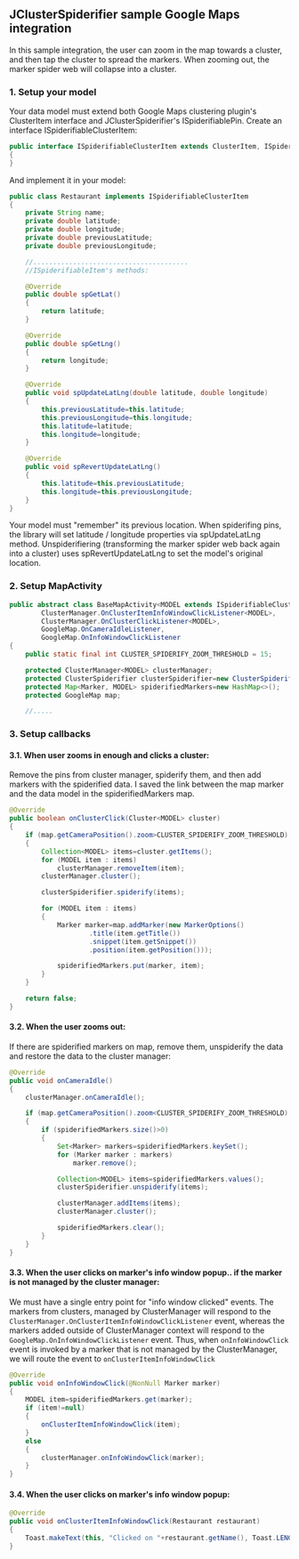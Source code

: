 ## JClusterSpiderifier sample Google Maps integration

In this sample integration, the user can zoom in the map towards a cluster, and then tap the cluster to spread the markers. When zooming out, the marker spider web will collapse into a cluster.

### 1. Setup your model

Your data model must extend both Google Maps clustering plugin's ClusterItem interface and JClusterSpiderifier's ISpiderifiablePin. Create an interface ISpiderifiableClusterItem:
```java
public interface ISpiderifiableClusterItem extends ClusterItem, ISpiderifiablePin
{
}
```
And implement it in your model:
```java
public class Restaurant implements ISpiderifiableClusterItem
{
    private String name;
    private double latitude;
    private double longitude;
    private double previousLatitude;
    private double previousLongitude;

    //.......................................
    //ISpiderifiableItem's methods:

    @Override
    public double spGetLat()
    {
        return latitude;
    }

    @Override
    public double spGetLng()
    {
        return longitude;
    }

    @Override
    public void spUpdateLatLng(double latitude, double longitude)
    {
        this.previousLatitude=this.latitude;
        this.previousLongitude=this.longitude;
        this.latitude=latitude;
        this.longitude=longitude;
    }

    @Override
    public void spRevertUpdateLatLng()
    {
        this.latitude=this.previousLatitude;
        this.longitude=this.previousLongitude;
    }
}
```
Your model must "remember" its previous location. When spiderifing pins, the library will set latitude / longitude properties via spUpdateLatLng method. Unspiderifiering (transforming the marker spider web back again into a cluster) uses spRevertUpdateLatLng to set the model's original location.

### 2. Setup MapActivity

```java
public abstract class BaseMapActivity<MODEL extends ISpiderifiableClusterItem> extends AppCompatActivity implements
        ClusterManager.OnClusterItemInfoWindowClickListener<MODEL>,
        ClusterManager.OnClusterClickListener<MODEL>,
        GoogleMap.OnCameraIdleListener,
        GoogleMap.OnInfoWindowClickListener
{
    public static final int CLUSTER_SPIDERIFY_ZOOM_THRESHOLD = 15;

    protected ClusterManager<MODEL> clusterManager;
    protected ClusterSpiderifier clusterSpiderifier=new ClusterSpiderifier();
    protected Map<Marker, MODEL> spiderifiedMarkers=new HashMap<>();
    protected GoogleMap map;

    //.....
```

### 3. Setup callbacks

#### 3.1. When user zooms in enough and clicks a cluster:

Remove the pins from cluster manager, spiderify them, and then add markers with the spiderified data. I saved the link between the map marker and the data model in the spiderifiedMarkers map.
```java
@Override
public boolean onClusterClick(Cluster<MODEL> cluster)
{
    if (map.getCameraPosition().zoom>CLUSTER_SPIDERIFY_ZOOM_THRESHOLD)
    {
        Collection<MODEL> items=cluster.getItems();
        for (MODEL item : items)
            clusterManager.removeItem(item);
        clusterManager.cluster();

        clusterSpiderifier.spiderify(items);

        for (MODEL item : items)
        {
            Marker marker=map.addMarker(new MarkerOptions()
                    .title(item.getTitle())
                    .snippet(item.getSnippet())
                    .position(item.getPosition()));

            spiderifiedMarkers.put(marker, item);
        }
    }

    return false;
}
```

#### 3.2. When the user zooms out:

If there are spiderified markers on map, remove them, unspiderify the data and restore the data to the cluster manager:
```java
@Override
public void onCameraIdle()
{
    clusterManager.onCameraIdle();

    if (map.getCameraPosition().zoom<CLUSTER_SPIDERIFY_ZOOM_THRESHOLD)
    {
        if (spiderifiedMarkers.size()>0)
        {
            Set<Marker> markers=spiderifiedMarkers.keySet();
            for (Marker marker : markers)
                marker.remove();

            Collection<MODEL> items=spiderifiedMarkers.values();
            clusterSpiderifier.unspiderify(items);

            clusterManager.addItems(items);
            clusterManager.cluster();

            spiderifiedMarkers.clear();
        }
    }
}
```

#### 3.3. When the user clicks on marker's info window popup.. if the marker is not managed by the cluster manager:

We must have a single entry point for "info window clicked" events. The markers from clusters, managed by ClusterManager will respond to the ```ClusterManager.OnClusterItemInfoWindowClickListener``` event, whereas the markers added outside of ClusterManager context will respond to the ```GoogleMap.OnInfoWindowClickListener``` event. Thus, when ```onInfoWindowClick``` event is invoked by a marker that is not managed by the ClusterManager, we will route the event to ```onClusterItemInfoWindowClick```
```java
@Override
public void onInfoWindowClick(@NonNull Marker marker)
{
    MODEL item=spiderifiedMarkers.get(marker);
    if (item!=null)
    {
        onClusterItemInfoWindowClick(item);
    }
    else
    {
        clusterManager.onInfoWindowClick(marker);
    }
}
```

#### 3.4. When the user clicks on marker's info window popup:

```java
@Override
public void onClusterItemInfoWindowClick(Restaurant restaurant)
{
    Toast.makeText(this, "Clicked on "+restaurant.getName(), Toast.LENGTH_SHORT).show();
}
```